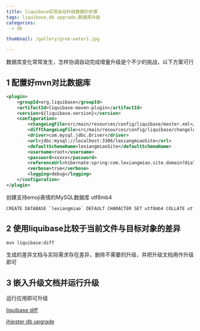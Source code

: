 ```yaml
---
title: liquibase实现自动升级数据的步骤
tags: liquibase,db upgrade,数据库升级
categories: 
  - db

thumbnail: /gallery/gree-water1.jpg

---
```


数据库变化常常发生，怎样协调自动完成增量升级是个不少的挑战，以下方案可行

<!-- more -->

## 1 配置好mvn对比数据库

```xml
<plugin>
	<groupId>org.liquibase</groupId>
	<artifactId>liquibase-maven-plugin</artifactId>
	<version>${liquibase.version}</version>
	<configuration>
	    <changeLogFile>src/main/resources/config/liquibase/master.xml</changeLogFile>
	    <diffChangeLogFile>src/main/resources/config/liquibase/changelog/${maven.build.timestamp}_changelog.xml</diffChangeLogFile>
	    <driver>com.mysql.jdbc.Driver</driver>
	    <url>jdbc:mysql://localhost:3306/lexiangmiaoSite</url>
	    <defaultSchemaName>lexiangmiaoSite</defaultSchemaName>
	    <username>root</username>
	    <password>xxxxx</password>
	    <referenceUrl>hibernate:spring:com.lexiangmiao.site.domain?dialect=org.hibernate.dialect.MySQL5InnoDBDialect&amp;hibernate.physical_naming_strategy=org.springframework.boot.orm.jpa.hibernate.SpringPhysicalNamingStrategy&amp;hibernate.implicit_naming_strategy=org.springframework.boot.orm.jpa.hibernate.SpringImplicitNamingStrategy</referenceUrl>
	    <verbose>true</verbose>
	    <logging>debug</logging>
	</configuration>
</plugin>
```

创建支持emoji表情的MySQL数据库 utf8mb4

```bash
CREATE DATABASE `lexiangmiao` DEFAULT CHARACTER SET utf8mb4 COLLATE utf8mb4_unicode_ci
```

## 2 使用liquibase比较于当前文件与目标对象的差异


``` bash
mvn liquibase:diff
```

生成的差异文档与实际需求存在差异，删除不需要的升级，并把升级文档用作升级即可

## 3 嵌入升级文档并运行升级

运行应用即可升级

[liquibase diff](http://www.liquibase.org/documentation/diff.html)

[jhipster db upgrade](http://www.jhipster.tech/development/)


